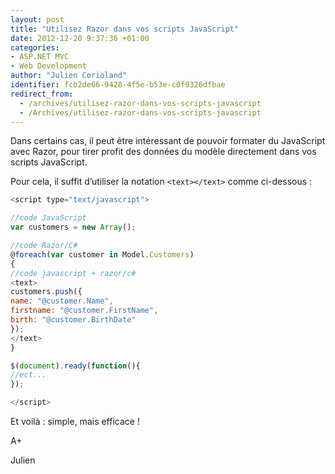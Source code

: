 ```yaml
---
layout: post
title: "Utilisez Razor dans vos scripts JavaScript"
date: 2012-12-20 9:37:36 +01:00
categories:
- ASP.NET MVC
- Web Development
author: "Julien Corioland"
identifier: fcb2de66-9428-4f5e-b53e-c0f9326dfbae
redirect_from:
  - /archives/utilisez-razor-dans-vos-scripts-javascript
  - /Archives/utilisez-razor-dans-vos-scripts-javascript
---
```


Dans certains cas, il peut être intéressant de pouvoir formater du JavaScript avec Razor, pour tirer profit des données du modèle directement dans vos scripts JavaScript.

Pour cela, il suffit d’utiliser la notation `<text></text>` comme ci-dessous :

```js
<script type="text/javascript">

//code JavaScript
var customers = new Array();

//code Razor/C#
@foreach(var customer in Model.Customers)
{
//code javascript + razor/c#
<text>
customers.push({
name: "@customer.Name",
firstname: "@customer.FirstName",
birth: "@customer.BirthDate"
});
</text>
}

$(document).ready(function(){
//ect...
});

</script>
```
Et voilà : simple, mais efficace !

A+

Julien

